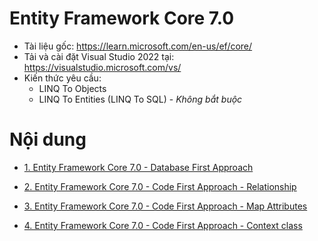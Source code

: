 # Entity Framework Core 7.0

* Tài liệu gốc: https://learn.microsoft.com/en-us/ef/core/
* Tải và cài đặt Visual Studio 2022 tại: https://visualstudio.microsoft.com/vs/
* Kiến thức yêu cầu:
    * LINQ To Objects
    * LINQ To Entities (LINQ To SQL) - *Không bắt buộc*
 
# Nội dung
* [1. Entity Framework Core 7.0 - Database First Approach](/1_efcore7_database_first_approach.md)

* [2. Entity Framework Core 7.0 - Code First Approach - Relationship](/2_efcore7_code_first_approach_relationship.md)

* [3. Entity Framework Core 7.0 - Code First Approach - Map Attributes](/3_efcore7_code_first_approach_map_attributes.md)

* [4. Entity Framework Core 7.0 - Code First Approach - Context class](/4_efcore7_code_first_approach_context_class.md)

